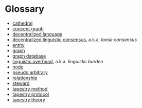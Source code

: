 Glossary
=====

- [cathedral](cathedral.md)
- [concept graph](conceptGraph.md)
- [decentralized language](decentralizedLanguage.md)
- [decentralized linguistic consensus](decentralizedLinguisticConsensus.md), a.k.a. *loose consensus*
- [entity](entity.md)
- [graph](graph.md)
- [graph database](graphDatabase.md)
- [linguistic overhead](linguisticOverhead.md), a.k.a. *linguistic burden*
- [node](node.md)
- [pseudo arbitrary](pseudoArbitrary.md)
- [relationship](relationship.md)
- [steward](steward.md)
- [tapestry method](tapestryMethod.md)
- [tapestry protocol](tapestryProtocol.md)
- [tapestry theory](tapestryTheory.md)
